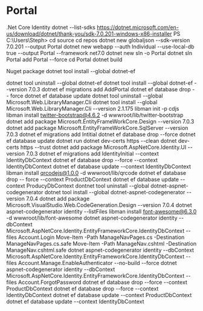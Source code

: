 # Portal
 .Net Core Identity
dotnet --list-sdks
https://dotnet.microsoft.com/en-us/download/dotnet/thank-you/sdk-7.0.201-windows-x86-installer
PS C:\Users\Steph> cd source
cd repos
dotnet new globaljson --sdk-version 7.0.201 --output Portal
dotnet new webapp --auth Individual --use-local-db true --output Portal --framework net7.0
dotnet new sln -o Portal
dotnet sln Portal add Portal --force
cd Portal
dotnet build


Nuget package
dotnet tool install --global dotnet-ef

dotnet tool uninstall --global dotnet-ef
dotnet tool install --global dotnet-ef --version 7.0.3
dotnet ef migrations add AddPortal
dotnet ef database drop -- force
dotnet ef database update
dotnet tool uninstall --global Microsoft.Web.LibraryManager.Cli
dotnet tool install --global Microsoft.Web.LibraryManager.Cli --version 2.1.175
libman init -p cdjs
libman install twitter-bootstrap@4.6.2 -d wwwroot/lib/twitter-bootstrap
dotnet add package Microsoft.EntityFrameWorkCore.Design --version 7.0.3
dotnet add package Microsoft.EntityFrameWorkCore.SqlServer --version 7.0.3
 dotnet ef migrations add Intitial
dotnet ef database drop --force
dotnet ef database update
 dotnet run
dotnet dev-certs https --clean
dotnet dev-certs https --trust
dotnet add package Microsoft.AspNetCore.Identity.UI --version 7.0.3
dotnet ef migrations add IdentityInitial --context IdentityDbContext
dotnet ef database drop --force --context IdentityDbContext
dotnet ef database update --context IdentityDbContext
libman install qrcodejs@1.0.0 -d wwwroot/lib/qrcode
 dotnet ef database drop -- force --context ProductDbContext
dotnet ef database update --context ProducyDbContext
dontnet tool uninstall --global dotnet-aspnet-codegenerator
dotnet tool install --global dotnet-aspnet-codegenerator --version 7.0.4
dotnet add package Microsoft.VisualStudio.Web.CodeGeneration.Design --version 7.0.4
dotnet aspnet-codegenerator identity --listFiles
libman install font-awesome@6.3.0 -d wwwroot/lib/font-awesome
dotnet aspnet-codegenerator identity --dbContext Microsoft.AspNetCore.Identity.EntityFrameworkCore.IdentityDbContext --files Account.Login
Move-Item -Path ManageNavPages.cs -Destination ManageNavPages.cs.safe
Move-Item -Path ManageNav.cshtml -Destination ManageNav.cshtml.safe
dotnet aspnet-codegenerator identity --dbContext Microsoft.AspNetCore.Identity.EntityFrameworkCore.IdentityDbContext --files Account.Manage.EnableAuthenticator --no-build --force
dotnet aspnet-codegenerator identity --dbContext Microsoft.AspNetCore.Identity.EntityFrameworkCore.IdentityDbContext --files Account.ForgotPassword
dotnet ef database drop --force --context ProductDbContext
dotnet ef database drop --force --context IdentityDbContext
dotnet ef database update --context ProductDbContext
dotnet ef database update --context IdentityDbContext
